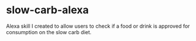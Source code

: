 # slow-carb-alexa
Alexa skill I created to allow users to check if a food or drink is approved for consumption on the slow carb diet.
